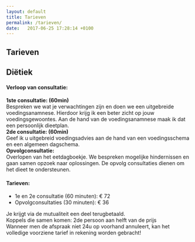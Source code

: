```yaml
---
layout: default
title: Tarieven
permalink: /tarieven/
date:   2017-06-25 17:28:14 +0100
---
```

## Tarieven

## Diëtiek
#### Verloop van consultatie:
**1ste consultatie: (60min)**  
Bespreken we wat je verwachtingen zijn en doen we een uitgebreide voedingsanamnese. Hierdoor krijg ik een beter zicht op jouw voedingsgewoontes. Aan de hand van de voedingsanamnese maak ik dat een persoonlijk dieetplan.  
**2de consultatie: (60min)**   
Geef ik u uitgebreid voedingsadvies aan de hand van een voedingsschema en een algemeen dagschema.  
**Opvolgconsultatie:**  
Overlopen van het eetdagboekje. We bespreken mogelijke hindernissen en gaan samen opzoek naar oplossingen. De opvolg consultaties dienen om het dieet te ondersteunen.  
#### Tarieven: 
- 1e en 2e consultatie (60 minuten): € 72  
- Opvolgconsultaties (30 minuten): € 36  
  
Je krijgt via de mutualiteit een deel terugbetaald.   
Koppels die samen komen: 2de persoon aan helft van de prijs  
Wanneer men de afspraak niet 24u op voorhand annuleert, kan het volledige voorziene tarief in rekening worden gebracht!  

